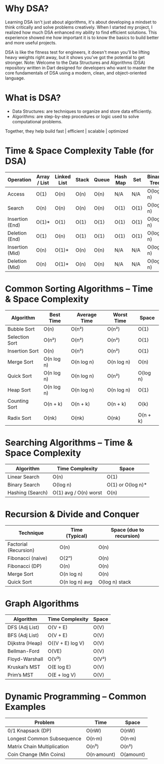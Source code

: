 # Why DSA? 

Learning DSA isn't just about algorithms, it's about developing a mindset to think critically and solve problems creatively. When I started my project, I realized how much DSA enhanced my ability to find efficient solutions. This experience showed me how important it is to know the basics to build better and more useful projects.

DSA is like the fitness test for engineers, it doesn't mean you'll be lifting heavy weights right away, but it shows you've got the potential to get stronger.
Note: Welcome to the Data Structures and Algorithms (DSA) repository written in Dart designed for developers who want to master the core fundamentals of DSA using a modern, clean, and object-oriented language.

# What is DSA?

- Data Structures: are techniques to organize and store data efficiently.  
- Algorithms: are step-by-step procedures or logic used to solve computational problems.

Together, they help build fast | efficient | scalable | optimized 


#  Time & Space Complexity Table (for DSA)

| Operation       | Array / List | Linked List | Stack | Queue | Hash Map | Set  | Binary Tree | Heap     |
| --------------- | ------------ | ----------- | ----- | ----- | -------- | ---- | ----------- | -------- |
| Access          | O(1)         | O(n)        | O(n)  | O(n)  | N/A      | N/A  | O(log n)    | O(1)     |
| Search          | O(n)         | O(n)        | O(n)  | O(n)  | O(1)     | O(1) | O(log n)    | O(n)     |
| Insertion (End) | O(1)\*       | O(1)        | O(1)  | O(1)  | O(1)     | O(1) | O(log n)    | O(log n) |
| Deletion (End)  | O(1)         | O(n)        | O(1)  | O(1)  | O(1)     | O(1) | O(log n)    | O(log n) |
| Insertion (Mid) | O(n)         | O(1)\*      | O(n)  | O(n)  | N/A      | N/A  | O(log n)    | -        |
| Deletion (Mid)  | O(n)         | O(1)\*      | O(n)  | O(n)  | N/A      | N/A  | O(log n)    | -        |

#  Common Sorting Algorithms – Time & Space Complexity

| Algorithm      | Best Time  | Average Time | Worst Time | Space    |
| -------------- | ---------- | ------------ | ---------- | -------- |
| Bubble Sort    | O(n)       | O(n²)        | O(n²)      | O(1)     |
| Selection Sort | O(n²)      | O(n²)        | O(n²)      | O(1)     |
| Insertion Sort | O(n)       | O(n²)        | O(n²)      | O(1)     |
| Merge Sort     | O(n log n) | O(n log n)   | O(n log n) | O(n)     |
| Quick Sort     | O(n log n) | O(n log n)   | O(n²)      | O(log n) |
| Heap Sort      | O(n log n) | O(n log n)   | O(n log n) | O(1)     |
| Counting Sort  | O(n + k)   | O(n + k)     | O(n + k)   | O(k)     |
| Radix Sort     | O(nk)      | O(nk)        | O(nk)      | O(n + k) |

# Searching Algorithms – Time & Space Complexity

| Algorithm        | Time Complexity       | Space              |
| ---------------- | --------------------- | ------------------ |
| Linear Search    | O(n)                  | O(1)               |
| Binary Search    | O(log n)              | O(1) or O(log n)\* |
| Hashing (Search) | O(1) avg / O(n) worst | O(n)               |

#  Recursion & Divide and Conquer
| Technique             | Time (Typical) | Space (due to recursion) |
| --------------------- | -------------- | ------------------------ |
| Factorial (Recursion) | O(n)           | O(n)                     |
| Fibonacci (naive)     | O(2ⁿ)          | O(n)                     |
| Fibonacci (DP)        | O(n)           | O(n)                     |
| Merge Sort            | O(n log n)     | O(n)                     |
| Quick Sort            | O(n log n) avg | O(log n) stack           |

# Graph Algorithms
| Algorithm       | Time Complexity  | Space |
| --------------- | ---------------- | ----- |
| DFS (Adj List)  | O(V + E)         | O(V)  |
| BFS (Adj List)  | O(V + E)         | O(V)  |
| Dijkstra (Heap) | O((V + E) log V) | O(V)  |
| Bellman-Ford    | O(VE)            | O(V)  |
| Floyd-Warshall  | O(V³)            | O(V²) |
| Kruskal’s MST   | O(E log E)       | O(V)  |
| Prim’s MST      | O(E + log V)     | O(V)  |

# Dynamic Programming – Common Examples
| Problem                     | Time        | Space     |
| --------------------------- | ----------- | --------- |
| 0/1 Knapsack (DP)           | O(nW)       | O(nW)     |
| Longest Common Subsequence  | O(n·m)      | O(n·m)    |
| Matrix Chain Multiplication | O(n³)       | O(n²)     |
| Coin Change (Min Coins)     | O(n·amount) | O(amount) |
